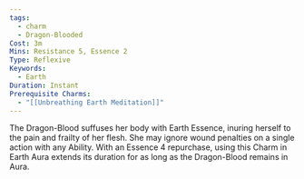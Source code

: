 ```yaml
---
tags:
  - charm
  - Dragon-Blooded
Cost: 3m
Mins: Resistance 5, Essence 2
Type: Reflexive
Keywords:
  - Earth
Duration: Instant
Prerequisite Charms:
  - "[[Unbreathing Earth Meditation]]"
---
```

The Dragon-Blood suffuses her body with Earth Essence, inuring herself to the pain and frailty of her flesh. She may ignore wound penalties on a single action with any Ability. With an Essence 4 repurchase, using this Charm in Earth Aura extends its duration for as long as the Dragon-Blood remains in Aura.